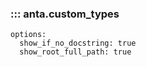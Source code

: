 <!--
  ~ Copyright (c) 2023-2024 Arista Networks, Inc.
  ~ Use of this source code is governed by the Apache License 2.0
  ~ that can be found in the LICENSE file.
  -->

### ::: anta.custom_types
    options:
      show_if_no_docstring: true
      show_root_full_path: true
